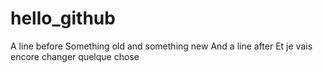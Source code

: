 # hello_github
A line before
Something old and something new
And a line after
Et je vais encore changer quelque chose